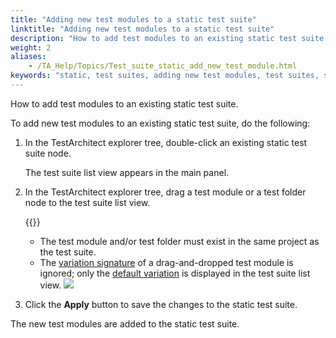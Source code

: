 ```yaml
--- 
title: "Adding new test modules to a static test suite"
linktitle: "Adding new test modules to a static test suite"
description: "How to add test modules to an existing static test suite."
weight: 2
aliases: 
    - /TA_Help/Topics/Test_suite_static_add_new_test_module.html
keywords: "static, test suites, adding new test modules, test suites, static, adding new test modules"
---
```


How to add test modules to an existing static test suite.

To add new test modules to an existing static test suite, do the following:

1.  In the TestArchitect explorer tree, double-click an existing static test suite node.

    The test suite list view appears in the main panel.

2.  In the TestArchitect explorer tree, drag a test module or a test folder node to the test suite list view.

    {{<caution>}}

    -   The test module and/or test folder must exist in the same project as the test suite.
    -   The [variation signature](/user-guide/support/glossary-of-terms/variation-signature) of a drag-and-dropped test module is ignored; only the [default variation](/user-guide/variations/default-variations) is displayed in the test suite list view.
    ![](/images/TA_Help/Images/add_test_modules_to_static_test_suite.png)

3.  Click the **Apply** button to save the changes to the static test suite.


The new test modules are added to the static test suite.




